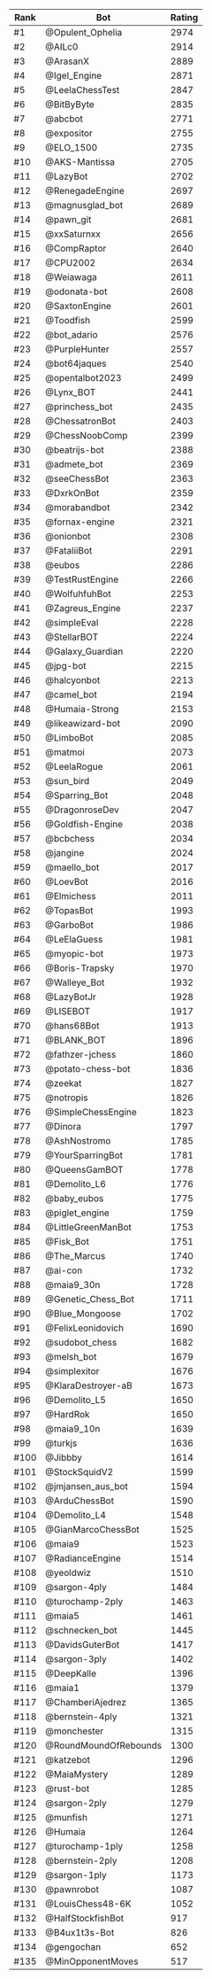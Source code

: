 Rank|Bot|Rating
---|---|---
#1|@Opulent_Ophelia|2974
#2|@AILc0|2914
#3|@ArasanX|2889
#4|@Igel_Engine|2871
#5|@LeelaChessTest|2847
#6|@BitByByte|2835
#7|@abcbot|2771
#8|@expositor|2755
#9|@ELO_1500|2735
#10|@AKS-Mantissa|2705
#11|@LazyBot|2702
#12|@RenegadeEngine|2697
#13|@magnusglad_bot|2689
#14|@pawn_git|2681
#15|@xxSaturnxx|2656
#16|@CompRaptor|2640
#17|@CPU2002|2634
#18|@Weiawaga|2611
#19|@odonata-bot|2608
#20|@SaxtonEngine|2601
#21|@Toodfish|2599
#22|@bot_adario|2576
#23|@PurpleHunter|2557
#24|@bot64jaques|2540
#25|@opentalbot2023|2499
#26|@Lynx_BOT|2441
#27|@princhess_bot|2435
#28|@ChessatronBot|2403
#29|@ChessNoobComp|2399
#30|@beatrijs-bot|2388
#31|@admete_bot|2369
#32|@seeChessBot|2363
#33|@DxrkOnBot|2359
#34|@morabandbot|2342
#35|@fornax-engine|2321
#36|@onionbot|2308
#37|@FataliiBot|2291
#38|@eubos|2286
#39|@TestRustEngine|2266
#40|@WolfuhfuhBot|2253
#41|@Zagreus_Engine|2237
#42|@simpleEval|2228
#43|@StellarBOT|2224
#44|@Galaxy_Guardian|2220
#45|@jpg-bot|2215
#46|@halcyonbot|2213
#47|@camel_bot|2194
#48|@Humaia-Strong|2153
#49|@likeawizard-bot|2090
#50|@LimboBot|2085
#51|@matmoi|2073
#52|@LeelaRogue|2061
#53|@sun_bird|2049
#54|@Sparring_Bot|2048
#55|@DragonroseDev|2047
#56|@Goldfish-Engine|2038
#57|@bcbchess|2034
#58|@jangine|2024
#59|@maello_bot|2017
#60|@LoevBot|2016
#61|@Elmichess|2011
#62|@TopasBot|1993
#63|@GarboBot|1986
#64|@LeElaGuess|1981
#65|@myopic-bot|1973
#66|@Boris-Trapsky|1970
#67|@Walleye_Bot|1932
#68|@LazyBotJr|1928
#69|@LISEBOT|1917
#70|@hans68Bot|1913
#71|@BLANK_BOT|1896
#72|@fathzer-jchess|1860
#73|@potato-chess-bot|1836
#74|@zeekat|1827
#75|@notropis|1826
#76|@SimpleChessEngine|1823
#77|@Dinora|1797
#78|@AshNostromo|1785
#79|@YourSparringBot|1781
#80|@QueensGamBOT|1778
#81|@Demolito_L6|1776
#82|@baby_eubos|1775
#83|@piglet_engine|1759
#84|@LittleGreenManBot|1753
#85|@Fisk_Bot|1751
#86|@The_Marcus|1740
#87|@ai-con|1732
#88|@maia9_30n|1728
#89|@Genetic_Chess_Bot|1711
#90|@Blue_Mongoose|1702
#91|@FelixLeonidovich|1690
#92|@sudobot_chess|1682
#93|@melsh_bot|1679
#94|@simplexitor|1676
#95|@KlaraDestroyer-aB|1673
#96|@Demolito_L5|1650
#97|@HardRok|1650
#98|@maia9_10n|1639
#99|@turkjs|1636
#100|@Jibbby|1614
#101|@StockSquidV2|1599
#102|@jmjansen_aus_bot|1594
#103|@ArduChessBot|1590
#104|@Demolito_L4|1548
#105|@GianMarcoChessBot|1525
#106|@maia9|1523
#107|@RadianceEngine|1514
#108|@yeoldwiz|1510
#109|@sargon-4ply|1484
#110|@turochamp-2ply|1463
#111|@maia5|1461
#112|@schnecken_bot|1445
#113|@DavidsGuterBot|1417
#114|@sargon-3ply|1402
#115|@DeepKalle|1396
#116|@maia1|1379
#117|@ChamberiAjedrez|1365
#118|@bernstein-4ply|1321
#119|@monchester|1315
#120|@RoundMoundOfRebounds|1300
#121|@katzebot|1296
#122|@MaiaMystery|1289
#123|@rust-bot|1285
#124|@sargon-2ply|1279
#125|@munfish|1271
#126|@Humaia|1264
#127|@turochamp-1ply|1258
#128|@bernstein-2ply|1208
#129|@sargon-1ply|1173
#130|@pawnrobot|1087
#131|@LouisChess48-6K|1052
#132|@HalfStockfishBot|917
#133|@B4ux1t3s-Bot|826
#134|@gengochan|652
#135|@MinOpponentMoves|517
